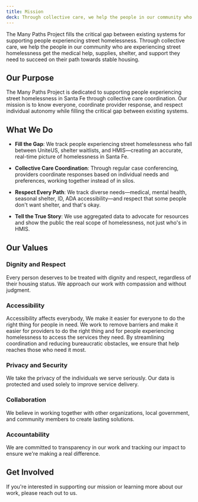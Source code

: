 ```yaml
---
title: Mission
deck: Through collective care, we help the people in our community who are experiencing street homelessness get the medical help, supplies, shelter, and support they need to succeed on their path towards stable housing.
---
```


The Many Paths Project fills the critical gap between existing systems for supporting people experiencing street homelessness. Through collective care, we help the people in our community who are experiencing street homelessness get the medical help, supplies, shelter, and support they need to succeed on their path towards stable housing.

## Our Purpose

The Many Paths Project is dedicated to supporting people experiencing street homelessness in Santa Fe through collective care coordination. Our mission is to know everyone, coordinate provider response, and respect individual autonomy while filling the critical gap between existing systems.

## What We Do

- **Fill the Gap**: We track people experiencing street homelessness who fall between UniteUS, shelter waitlists, and HMIS—creating an accurate, real-time picture of homelessness in Santa Fe.

- **Collective Care Coordination**: Through regular case conferencing, providers coordinate responses based on individual needs and preferences, working together instead of in silos.

- **Respect Every Path**: We track diverse needs—medical, mental health, seasonal shelter, ID, ADA accessibility—and respect that some people don't want shelter, and that's okay.

- **Tell the True Story**: We use aggregated data to advocate for resources and show the public the real scope of homelessness, not just who's in HMIS.

## Our Values

### Dignity and Respect

Every person deserves to be treated with dignity and respect, regardless of their housing status. We approach our work with compassion and without judgment.

### Accessibility

Accessibility affects everybody, We make it easier for everyone to do the right thing for people in need. We work to remove barriers and make it easier for providers to do the right thing and for people experiencing homelessness to access the services they need. By streamlining coordination and reducing bureaucratic obstacles, we ensure that help reaches those who need it most.

### Privacy and Security

We take the privacy of the individuals we serve seriously. Our data is protected and used solely to improve service delivery.

### Collaboration

We believe in working together with other organizations, local government, and community members to create lasting solutions.

### Accountability

We are committed to transparency in our work and tracking our impact to ensure we're making a real difference.

## Get Involved

If you're interested in supporting our mission or learning more about our work, please reach out to us.
